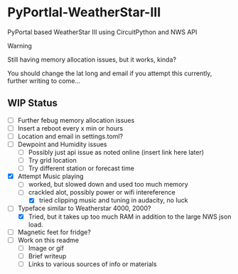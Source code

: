 # PyPortlal-WeatherStar-III
PyPortal based WeatherStar III using CircuitPython and NWS API

> [!Warning]
> Still having memory allocation issues, but it works, kinda?

You should change the lat long and email if you attempt this currently, further writing to come...

## WIP Status

- [ ] Further febug memory allocation issues
- [ ] Insert a reboot every x min or hours
- [ ] Location and email in settings.toml?
- [ ] Dewpoint and Humidity issues
    - [ ] Possibly just api issue as noted online (insert link here later)
    - [ ] Try grid location
    - [ ] Try different station or forecast time
- [x] Attempt Music playing 
    - [ ] worked, but slowed down and used too much memory
    - [ ] crackled alot, possibly power or wifi intereference
        - [x] tried clipping music and tuning in audacity, no luck
- [ ] Typeface similar to Weatherstar 4000, 2000?
    - [x] Tried, but it takes up too much RAM in addition to the large NWS json load.
- [ ] Magnetic feet for fridge?
- [ ] Work on this readme
    - [ ] Image or gif
    - [ ] Brief writeup
    - [ ] Links to various sources of info or materials
